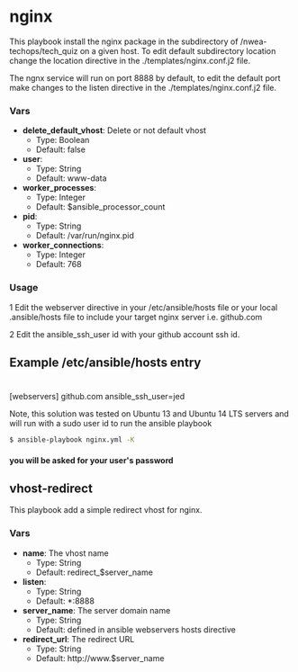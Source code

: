 nginx
=====

This playbook install the nginx package in the subdirectory of /nwea-techops/tech_quiz on a given host.
To edit default subdirectory location change the location directive in the ./templates/nginx.conf.j2 file.

The ngnx service will run on port 8888 by default, to edit the default port make changes to the listen 
directive in the ./templates/nginx.conf.j2 file. 


### Vars

* **delete_default_vhost**: Delete or not default vhost
    * Type: Boolean
    * Default: false
* **user**:
    * Type: String
    * Default: www-data
* **worker_processes**:
    * Type: Integer
    * Default: $ansible_processor_count
* **pid**:
    * Type: String
    * Default: /var/run/nginx.pid
* **worker_connections**:
    * Type: Integer
    * Default: 768

### Usage ###
 1 Edit the webserver directive in your /etc/ansible/hosts file or your local .ansible/hosts file
 to include your target nginx server i.e. github.com

 2 Edit the ansible_ssh_user id with your github account ssh id.


## Example  /etc/ansible/hosts entry
# 
 [webservers]
 github.com ansible_ssh_user=jed

 Note, this solution was tested on Ubuntu 13 and Ubuntu 14 LTS servers and will run with a sudo user id
 to run the ansible playbook


``` bash
$ ansible-playbook nginx.yml -K 
```

#### you will be asked for your user's password 



## vhost-redirect

This playbook add a simple redirect vhost for nginx.

### Vars

* **name**: The vhost name
    * Type: String
    * Default: redirect_$server_name
* **listen**:
    * Type: String
    * Default: *:8888
* **server_name**: The server domain name
    * Type: String
    * Default:  defined in ansible webservers hosts directive
* **redirect_url**: The redirect URL
    * Type: String
    * Default: http://www.$server_name
